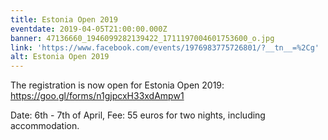 ```yaml
---
title: Estonia Open 2019
eventdate: 2019-04-05T21:00:00.000Z
banner: 47136660_1946099282139422_1711197004601753600_o.jpg
link: 'https://www.facebook.com/events/1976983775726801/?__tn__=%2Cg'
alt: Estonia Open 2019
---
```

The registration is now open for Estonia Open 2019: https://goo.gl/forms/n1gjpcxH33xdAmpw1

Date: 6th - 7th of April, Fee: 55 euros for two nights, including accommodation.
